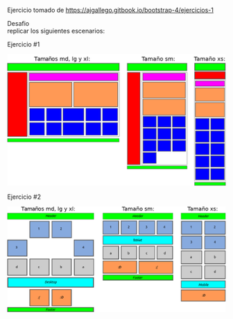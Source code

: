 Ejercicio tomado de https://ajgallego.gitbook.io/bootstrap-4/ejercicios-1

Desafio  
replicar los siguientes escenarios:

Ejercicio #1

<img src="img/ejercicio-1-1.png" alt="exercise reference">

Ejercicio #2

<img src="img/ejercicio-1-2.png" alt="exercise 2 reference">
